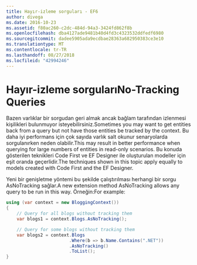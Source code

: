 ```yaml
---
title: Hayır-izleme sorguları - EF6
author: divega
ms.date: 2016-10-23
ms.assetid: f80ac260-c2dc-484d-94a3-3424fd862f8b
ms.openlocfilehash: dba4127ade9481b40d4fd3c4323532ddfedf6980
ms.sourcegitcommit: dadee5905ada9ecdbae28363a682950383ce3e10
ms.translationtype: MT
ms.contentlocale: tr-TR
ms.lasthandoff: 08/27/2018
ms.locfileid: "42994246"
---
```

# <a name="no-tracking-queries"></a><span data-ttu-id="c70d3-102">Hayır-izleme sorguları</span><span class="sxs-lookup"><span data-stu-id="c70d3-102">No-Tracking Queries</span></span>
<span data-ttu-id="c70d3-103">Bazen varlıklar bir sorgudan geri almak ancak bağlam tarafından izlenmesi kişilikleri bulunmuyor isteyebilirsiniz.</span><span class="sxs-lookup"><span data-stu-id="c70d3-103">Sometimes you may want to get entities back from a query but not have those entities be tracked by the context.</span></span> <span data-ttu-id="c70d3-104">Bu daha iyi performans için çok sayıda varlık salt okunur senaryolarda sorgulanırken neden olabilir.</span><span class="sxs-lookup"><span data-stu-id="c70d3-104">This may result in better performance when querying for large numbers of entities in read-only scenarios.</span></span> <span data-ttu-id="c70d3-105">Bu konuda gösterilen teknikleri Code First ve EF Designer ile oluşturulan modeller için eşit oranda geçerlidir.</span><span class="sxs-lookup"><span data-stu-id="c70d3-105">The techniques shown in this topic apply equally to models created with Code First and the EF Designer.</span></span>  

<span data-ttu-id="c70d3-106">Yeni bir genişletme yöntemi bu şekilde çalıştırılması herhangi bir sorgu AsNoTracking sağlar.</span><span class="sxs-lookup"><span data-stu-id="c70d3-106">A new extension method AsNoTracking allows any query to be run in this way.</span></span> <span data-ttu-id="c70d3-107">Örneğin:</span><span class="sxs-lookup"><span data-stu-id="c70d3-107">For example:</span></span>  

``` csharp
using (var context = new BloggingContext())
{
    // Query for all blogs without tracking them
    var blogs1 = context.Blogs.AsNoTracking();

    // Query for some blogs without tracking them
    var blogs2 = context.Blogs
                        .Where(b => b.Name.Contains(".NET"))
                        .AsNoTracking()
                        .ToList();
}
```  
